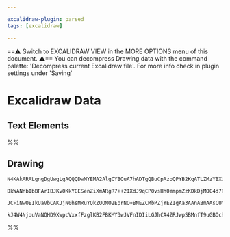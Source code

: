 ```yaml
---

excalidraw-plugin: parsed
tags: [excalidraw]

---
```

==⚠  Switch to EXCALIDRAW VIEW in the MORE OPTIONS menu of this document. ⚠== You can decompress Drawing data with the command palette: 'Decompress current Excalidraw file'. For more info check in plugin settings under 'Saving'


# Excalidraw Data

## Text Elements
%%
## Drawing
```compressed-json
N4KAkARALgngDgUwgLgAQQQDwMYEMA2AlgCYBOuA7hADTgQBuCpAzoQPYB2KqATLZMzYBXUtiRoIACyhQ4zZAHoFAc0JRJQgEYA6bGwC2CgF7N6hbEcK4OCtptbErHALRY8RMpWdx8Q1TdIEfARcZgRmBShcZQUebQB2bR4aOiCEfQQOKGZuAG0AXX4IXDg4AGUoqHFUUDBIdXTqiCJlaRS6hkIECgAhXGwAa2VSYQ5iAGE2fDZSbggAYgAzYkWA

DkWANnbIbBFArIBJKv0KkYGESenZiXmARgR7++2IXdJ9qCP0vsHh0YmpmZzKDkDjMOC4d7PV7vT76ABihHw+AqMGCc0EHihe0yH2OpzY5wA6iR1Nw+OAdtjDnjgQSECi0RIMSQsW8cbCAErCVoccI5NC3fiUtnU9IAeXB2DUMG4twADHKhS8qbj0nDOFA4bh9IiZWgAKxK6Hs47qrJlQhGao8RUU5Ui1X6AAqWCgAEEWlwJMFFlBWTCaRD3W82BR

JCFiNwOEIkUaVbCAKJjN0hsMRuYQkZUOMO2EprNO+BNEZCMbPZjYEZIgAa3AAnABmAAsCUNdorVfwAE1uBt9RttP2eG2OkY2AZuLUOvQCEJqrcKQBfHMB9Jc0vEXnMfnoEtlpXDEgWq1k20dQ/ECoIODcEeQC8AWTYxAQSdwmmCkbQiwIYQPpBIS5ATQKdIB6KYv13ZRNFwAAKHgGzrahUFuOskJQ1YG2QuVBwASm2SAOQQZQYwhOZSGguCeCbJt

kJ4W4NjouVaNQHD9XwpcVxxfFzglKB2FBKMY3wJVFnIDIiLGJhCA4ZRJwpSBMnfT9uGBOchR2IgbzQNSEA0iAOG1apdP04QoCIXlVNIOdOLtOwACsEGwbIykMuAnxfN8PwQSCf3wP87X6fjGCdcd8Hkup6iLdE0mcgSCOVZgoAMQtECE2MFOaNhBh87g/ICyLmlCd04pCsL0vwJdwGXOhFkRcJJ0XEBFyAA=
```
%%